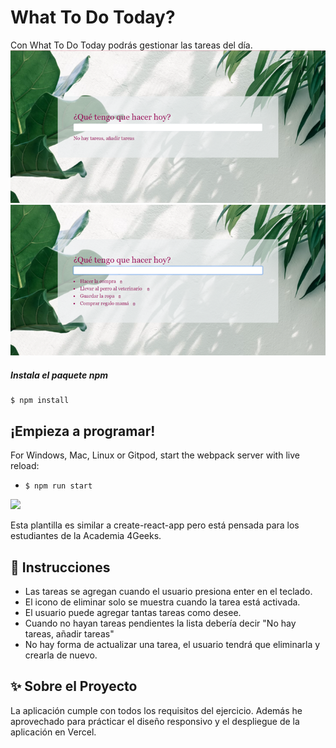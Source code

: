 # What To Do Today?
Con What To Do Today podrás gestionar las tareas del día.
<img src="src/img/wtdt-no-tasks.png">
<img src="src/img/wtdt-tasks.png">

##### Instala el paquete npm
```
$ npm install
```

## ¡Empieza a programar!

For Windows, Mac, Linux or Gitpod, start the webpack server with live reload:
- `$ npm run start`
<p>
  <a href="https://gitpod.io#https://github.com/4GeeksAcademy/react-hello.git"><img src="https://raw.githubusercontent.com/4GeeksAcademy/react-hello/master/open-in-gitpod.svg?sanitize=true" />
  </a>
</p>
Esta plantilla es similar a create-react-app pero está pensada para los estudiantes de la Academia 4Geeks.

## 📝 Instrucciones

- Las tareas se agregan cuando el usuario presiona enter en el teclado.
- El icono de eliminar solo se muestra cuando la tarea está activada.
- El usuario puede agregar tantas tareas como desee.
- Cuando no hayan tareas pendientes la lista debería decir "No hay tareas, añadir tareas"
- No hay forma de actualizar una tarea, el usuario tendrá que eliminarla y crearla de nuevo.

## ✨ Sobre el Proyecto

La aplicación cumple con todos los requisitos del ejercicio. Además he aprovechado para prácticar el diseño responsivo y el despliegue de la aplicación en Vercel.



